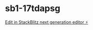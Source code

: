 # sb1-17tdapsg

[Edit in StackBlitz next generation editor ⚡️](https://stackblitz.com/~/github.com/khattarn/sb1-17tdapsg)